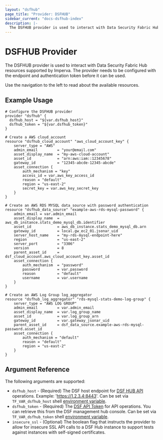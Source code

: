 ```yaml
---
layout: "dsfhub"
page_title: "Provider: DSFHUB"
sidebar_current: "docs-dsfhub-index"
description: |-
  The DSFHUB provider is used to interact with Data Security Fabric Hub resources supported by Imperva. The provider needs to be configured with the endpoint and authentication token before it can be used.
---
```


# DSFHUB Provider

The DSFHUB provider is used to interact with Data Security Fabric Hub resources supported by Imperva. The provider needs to be configured with the endpoint and authentication token before it can be used.

Use the navigation to the left to read about the available resources.

## Example Usage

```hcl
# Configure the DSFHUB provider
provider "dsfhub" {
  dsfhub_host = "${var.dsfhub_host}"
  dsfhub_token = "${var.dsfhub_token}"
}

# Create a AWS cloud_account
resource "dsfhub_cloud_account" "aws_cloud_account_key" {
	server_type = "AWS"
	admin_email         = "your@email.com"	
	asset_display_name  = "my-aws-cloud-account"	
	asset_id            = "arn:aws:iam::12345678"
	gateway_id          = "12345-abcde-12345-abcde"
	asset_connection {
		auth_mechanism = "key"
		access_id = var.aws_key_access_id
		reason = "default" 
		region = "us-east-2" 
		secret_key = var.aws_key_secret_key
	}
}

# Create an AWS RDS MYSQL data_source with password authentication
resource "dsfhub_data_source" "example-aws-rds-mysql-password" {
	admin_email = var.admin_email
	asset_display_name  = aws_db_instance.stats_demo_mysql_db.identifier
	asset_id            = aws_db_instance.stats_demo_mysql_db.arn
	gateway_id          = local.gw_ec2_01.jsonar_uid
	server_host_name    = "my-rds-mysql-endpoint-here"
	region              = "us-east-2"
	server_port         = "3306"
	version             = 8
	parent_asset_id     = dsf_cloud_account.aws_cloud_account_key.asset_id
	asset_connection {
		auth_mechanism  = "password"
		password        = var.password
		reason          = "default" 
		username        = var.username
	}
}

# Create an AWS Log Group log_aggregator
resource "dsfhub_log_aggregator" "rds-mysql-stats-demo-log-group" {
	server_type = "AWS LOG GROUP"
	admin_email         = var.admin_email	
	asset_display_name  = var.log_group_name
	asset_id            = var.log_group_arn
	gateway_id          = var.gateway_jsonar_uid
	parent_asset_id     = dsf_data_source.example-aws-rds-mysql-password.asset_id	
	asset_connection {
		auth_mechanism = "default"
		reason = "default" 
		region = "us-east-2" 
	}
}
```

## Argument Reference

The following arguments are supported:

* `dsfhub_host` - (Required) The DSF host endpoint for [DSF HUB API](https://docs.imperva.com/bundle/v4.13-sonar-user-guide/page/84552.htm) operations. Example: 'https://1.2.3.4:8443'. Can be set via `TF_VAR_dsfhub_host` shell [environment variable](https://en.wikipedia.org/wiki/Environment_variable).
* `dsfhub_token` - (Required) The [DSF API Token](https://docs.imperva.com/bundle/v4.13-sonar-user-guide/page/84555.htm) for API operations. You can retrieve this from the DSF management hub console. Can be set via `TF_VAR_dsfhub_token` shell [environment variable](https://en.wikipedia.org/wiki/Environment_variable).  
* `insecure_ssl` - (Optional) The boolean flag that instructs the provider to allow for insecure SSL API calls to a DSF Hub instance to support tests against instances with self-signed certificates.
